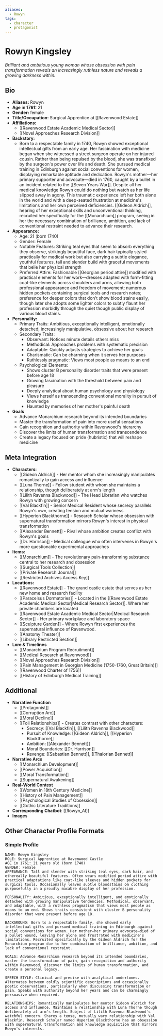 ```yaml
---
aliases:
  - Rowyn
tags:
  - character
  - protagonist
---
```

# Rowyn Kingsley 
*Brilliant and ambitious young woman whose obsession with pain transformation reveals an increasingly ruthless nature and reveals a growing darkness within.*

## Bio

- **Aliases:** Rowyn
- **Age in 1761:** 21
- **Gender:** female
- **Title/Occupation:** Surgical Apprentice at [[Ravenwood Estate]]
- **Affiliations:** 
	- [[Ravenwood Estate Academic Medical Sector]]
	- [[Novel Approaches Research Division]]
- **Backstory:** 
	- Born to a respectable family in 1740, Rowyn showed exceptional intellectual gifts from an early age. Her fascination with medicine began when she witnessed a street surgeon operate on her injured cousin. Rather than being repulsed by the blood, she was transfixed by the surgeon's power over life and death. She pursued medical training in Edinburgh against social conventions for women, displaying remarkable aptitude and dedication. Rowyn's mother—her primary supporter and advocate—died in 1760, caught by a bullet in an incident related to the [[Seven Years War]]. Despite all her medical knowledge Rowyn could do nothing but watch as her life slipped away in agony. This traumatic experience left her both alone in the world and with a deep-seated frustration at medicine's limitations and her own perceived deficiencies. [[Gideon Aldrich]], hearing of her exceptional skills and unconventional thinking, recruited her specifically for the [[Monarchium]] program, seeing in her the necessary combination of brilliance, ambition, and lack of conventional restraint needed to advance their research.
- **Appearance:** 
	- Age: 21 (born 1740)
	- Gender: Female
	- Notable Features: Striking teal eyes that seem to absorb everything they observe, strikingly beautiful face, dark hair typically styled practically for medical work but also carrying a subtle elegance, youthful features, tall and slender build with graceful movements that belie her physical strength
	- Preferred Attire: Fashionable [[Georgian period attire]] modified with practical elements for her work—dresses adapted with form-fitting coat-like elements across shoulders and arms, allowing both professional appearance and freedom of movement; numerous hidden pockets containing surgical tools and research notes; preference for deeper colors that don't show blood stains easily, though later she adopts some lighter colors to subtly flaunt her profession morbidly through the quiet though public display of various blood stains.
- **Personality:** 
	- Primary Traits: Ambitious, exceptionally intelligent, emotionally detached, increasingly manipulative, obsessive about her research
	- Secondary Traits:
		- Observant: Notices minute details others miss
		- Methodical: Approaches problems with systematic precision
		- Adaptable: Quickly adjusts strategies to achieve her goals
		- Charismatic: Can be charming when it serves her purposes
		- Ruthlessly pragmatic: Views most people as means to an end
	- Psychological Elements:
		- Shows cluster B personality disorder traits that were present before age 18
		- Growing fascination with the threshold between pain and pleasure
		- Deeply analytical about human psychology and physiology
		- Views herself as transcending conventional morality in pursuit of knowledge
		- Haunted by memories of her mother's painful death
- **Goals**
	- Advance Monarchium research beyond its intended boundaries
	- Master the transformation of pain into more useful sensations
	- Gain recognition and authority within Ravenwood's hierarchy
	- Discover the limits of human transformation and transcendence
	- Create a legacy focused on pride (hubristic) that will reshape medicine

## Meta Integration

- **Characters:**
	- [[Gideon Aldrich]] - Her mentor whom she increasingly manipulates romantically to gain access and influence
	- [[Luna Thorne]] - Fellow student with whom she maintains a relationship, though deliberately at arm's length
	- [[Lilith Ravenna Blackwood]] - The Head Librarian who watches Rowyn with growing concern
	- [[Val Blackfin]] - Senior Medical Resident whose secrecy parallels Rowyn's own, creating tension and mutual wariness
	- [[Hyperion Blackthorne]] - Research Scholar whose obsession with supernatural transformation mirrors Rowyn's interest in physical transformation
	- [[Alexander Bennett]] - Rival whose ambition creates conflict with Rowyn's goals
	- [[Dr. Harrison]] - Medical colleague who often intervenes in Rowyn's more questionable experimental approaches
- **Items:**
	- [[Monarchium]] - The revolutionary pain-transforming substance central to her research and obsession
	- [[Surgical Tools Collection]]
	- [[Private Research Journal]]
	- [[Restricted Archives Access Key]]
- **Locations:** 
	- [[Ravenwood Estate]] - The grand castle estate that serves as her new home and research facility
	- [[Paracelsus Dormatories]] - Located in the [[Ravenwood Estate Academic Medical Sector|Medical Research Sector]]. Where her private chambers are located
	- [[Ravenwood Estate Academic Medical Sector|Medical Research Sector]] - Her primary workplace and laboratory space
	- [[Sculpture Garden]] - Where Rowyn first experiences the supernatural influence of Ravenwood.
	- [[Anatomy Theater]]
	- [[Library Restricted Section]]
- **Lore & Timelines**
	- [[Monarchium Program Recruitment]]
	- [[Medical Research at Ravenwood]]
	- [[Novel Approaches Research Division]]
	- [[Pain Management in Georgian Medicine (1750-1760, Great Britain)]]
	- [[Ravenwood Charter of 1756]]
	- [[History of Edinburgh Medical Training]]

## Additional

- **Narrative Function**
	- [[Protagonist]]
	- [[Corruption Arc]]
	- [[Moral Decline]]
	- [[Foil Relationships]] - Creates contrast with other characters:
		- Secrecy: [[Val Blackfin]], [[Lilith Ravenna Blackwood]]
		- Pursuit of Knowledge: [[Gideon Aldrich]], [[Hyperion Blackthorne]]
		- Ambition: [[Alexander Bennett]]
		- Moral Boundaries: [[Dr. Harrison]]
		- Revenge: [[Sabastian Bennett]], [[Thalorian Bennett]]
- **Narrative Arcs**
	- [[Monarchium Development]]
	- [[Power Acquisition]]
	- [[Moral Transformation]]
	- [[Supernatural Awakening]]
- **Real-World Context**
	- [[Women in 18th Century Medicine]]
	- [[History of Pain Management]]
	- [[Psychological Studies of Obsession]]
	- [[Gothic Literature Traditions]]
- **Corresponding Chatbot**: [[Rowyn_AI]]
- **Images**

## Other Character Profile Formats

### Simple Profile

```
NAME: Rowyn Kingsley
ROLE: Surgical Apprentice at Ravenwood Castle
AGE in 1761: 21 years old (born 1740)
GENDER: Female
APPEARANCE: Tall and slender with striking teal eyes, dark hair, and ethereally beautiful features. Often wears modified period attire with practical adaptations like coat-like sleeves and hidden pockets for surgical tools. Occasionally leaves subtle bloodstains on clothing purposefully in a proudly macabre display of her profession.

PERSONALITY: Ambitious, exceptionally intelligent, and emotionally detached with growing manipulative tendencies. Methodical, observant, and adaptable, with a ruthless pragmatism that views most people as means to an end. Shows traits consistent with cluster B personality disorder that were present before age 18.

BACKGROUND: Born to a respectable family, she showed early intellectual gifts and pursued medical training in Edinburgh against social conventions for women. Her mother—her primary advocate—died of a bullet wound, leaving her alone and frustrated with medicine's limitations. Recruited specifically by the Gideon Aldrich for the Monarchium program due to her combination of brilliance, ambition, and lack of conventional restraint.

GOALS: Advance Monarchium research beyond its intended boundaries, master the transformation of pain, gain recognition and authority within Ravenwood, discover the limits of human transformation, and create a personal legacy.

SPEECH STYLE: Clinical and precise with analytical undertones. Alternates between coldly scientific descriptions and occasionally poetic observations, particularly when discussing transformation or pain. Speaks with authority beyond her years and can be charmingly persuasive when required.

RELATIONSHIPS: Romantically manipulates her mentor Gideon Aldrich for access and influence. Maintains a relationship with Luna Thorne though deliberately at arm's length. Subject of Lilith Ravenna Blackwood's watchful concern. Shares a tense, mutually wary relationship with Val Blackfin. Research Scholar named Hyperion Blackthorne has an obsession with supernatural transformation and knowledge aquisition that mirrors Rowyn's interests.
```